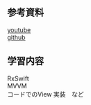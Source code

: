 ## 参考資料
[youtube](https://www.youtube.com/playlist?list=PLJGQf09UDweJPR74G4p8bjQ1nglif4NBZ)  
[github](https://github.com/yusukeh309/MatchingApp/tree/episode.1/MatchingApp)

## 学習内容
RxSwift  
MVVM  
コードでのView 実装　など
